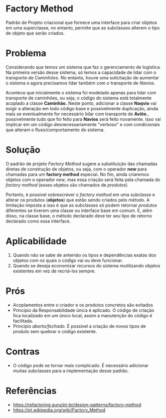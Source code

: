 # Factory Method 
Padrão de Projeto criacional que fornece uma interface para criar objetos em uma superclasse, no entanto, permite que as subclasses alterem o tipo de objeto que serão criados. 

# Problema
Considerando que temos um sistema que faz o gerenciamento de logística. Na primeira versão desse sistema, só temos a capacidade de lidar com o transporte de *Caminhões*. No entanto, houve uma solicitação de aumentar o sistema e agora precisamos lidar também com o transporte de *Navios*. 

Acontece que inicialmente o sistema foi modelado apenas para lidar com transporte de caminhões, ou seja, o código do sistema está totalmente acoplado a classe **Caminhão.** Neste ponto, adicionar a classe **Naqvio** vai exigir a alteração em todo código base e possivelmente duplicação, ainda mais se eventualmente for necessário lidar com transporte de **Aviõe.**, possivelmente tudo que foi feito para **Navios** será feito novamente. Isso vai implicar em um código desnecessariamente "verboso" e com condicionais que alteram o fluxo/comportamento do sistema. 

# Solução
O padrão de projeto *Factory Method* sugere a substituição das chamadas diretas de construção de objetos, ou seja, com o operador **new** para chamadas para um **factory method** especial. No fim, ainda criaremos objetos com o operador *new*, mas essa criação será feita pela chamada do *factory method* (esses objetos são chamados de *produtos*)

Portanto, é possível sobrescrever o *factory method* em uma subclasse e alterar os produtos (**objetos**) que estão sendo criados pelo método. A limitação imposta a isso é que as subclasses só podem retornar *produtos* diferentes se tiverem uma classe ou interface base em comum. E, além disso, na classe base, o método declarado deve ter seu tipo de retorno declarado como essa interface. 

# Aplicabilidade
1. Quando não se sabe de antemão os tipos e dependências exatas dos objetos com os quais o código vai ou deve funcionar. 
2. Quando se deseja economizar recursos do sistema reutilizando objetos existentes em vez de recriá-los sempre. 

# Prós
- Acoplamentos entre o criador e os produtos concretos são evitados
- Princípio da Responsabilidade única é aplicado. O código de criação fica localizado em um único local, assim a manutenção do código é facilitada.
- Princípio *aberto/fechado*. É possível a criação de novos tipos de produto sem quebrar o código existente.

# Contras
- O código pode se tornar mais complicado. É necessário adicionar muitas subclasses para a implementação desse padrão.

# Referências
- https://refactoring.guru/pt-br/design-patterns/factory-method
- https://pt.wikipedia.org/wiki/Factory_Method